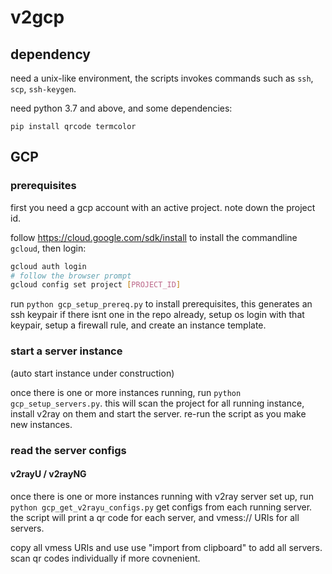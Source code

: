 # v2gcp

## dependency

need a unix-like environment, the scripts invokes commands such as `ssh`, `scp`, `ssh-keygen`.

need python 3.7 and above, and some dependencies:

```
pip install qrcode termcolor
```

## GCP

### prerequisites

first you need a gcp account with an active project. note down the project id.

follow https://cloud.google.com/sdk/install to install the commandline `gcloud`, then login:

```bash
gcloud auth login
# follow the browser prompt
gcloud config set project [PROJECT_ID]
```

run `python gcp_setup_prereq.py` to install prerequisites, this generates an ssh keypair if there isnt one in the repo already, setup os login with that keypair, setup a firewall rule, and create an instance template.

### start a server instance

(auto start instance under construction)

once there is one or more instances running, run `python gcp_setup_servers.py`. this will scan the project for all running instance, install v2ray on them and start the server. re-run the script as you make new instances. 

### read the server configs

#### v2rayU / v2rayNG

once there is one or more instances running with v2ray server set up, run `python gcp_get_v2rayu_configs.py` get configs from each running server. the script will print a qr code for each server, and vmess:// URIs for all servers.

copy all vmess URIs and use use "import from clipboard" to add all servers. scan qr codes individually if more covnenient.
